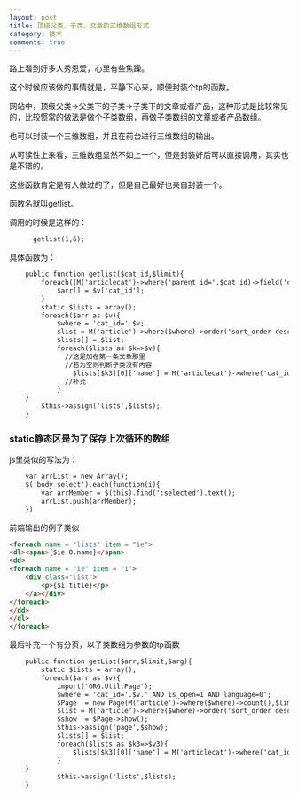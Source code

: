 ```yaml
---
layout: post
title: 顶级父类、子类、文章的三维数组形式
category: 技术
comments: true
---
```



路上看到好多人秀恩爱，心里有些焦躁。

这个时候应该做的事情就是，平静下心来，顺便封装个tp的函数。

网站中，顶级父类->父类下的子类->子类下的文章或者产品，这种形式是比较常见的，比较惯常的做法是做个子类数组，再做子类数组的文章或者产品数组。

也可以封装一个三维数组，并且在前台进行三维数组的输出。

从可读性上来看，三维数组显然不如上一个，但是封装好后可以直接调用，其实也是不错的。

这些函数肯定是有人做过的了，但是自己最好也亲自封装一个。

函数名就叫getlist。

调用的时候是这样的：

```html
      getlist(1,6);
```

具体函数为：

```html
    public function getlist($cat_id,$limit){
        foreach((M('articlecat')->where('parent_id='.$cat_id)->field('cat_id')->select()) as $v){
            $arr[] = $v['cat_id'];
        }
        static $lists = array();
        foreach($arr as $v){
            $where = 'cat_id='.$v;
            $list = M('article')->where($where)->order('sort_order desc')->limit($limit)->select();
            $lists[] = $list;
            foreach($lists as $k=>$v){
              //这是加在第一条文章那里
              //若为空则判断子类没有内容
                $lists[$k3][0]['name'] = M('articlecat')->where('cat_id='.$v3[0]['cat_id'])->getField('cat_name');
              //补充
            }
    }
        $this->assign('lists',$lists);
    }
  ```

### static静态区是为了保存上次循环的数组

js里类似的写法为：

```html
	var arrList = new Array();
	$('body select').each(function(i){
		var arrMember = $(this).find(':selected').text();
		arrList.push(arrMember);
	})
```

前端输出的例子类似
	
```html
<foreach name = "lists" item = "ie">
<dl><span>{$ie.0.name}</span>
<dd>
<foreach name = "ie" item = "i">
    <div class="list">
        <p>{$i.title}</p>
    </a></div>
</foreach>
</dd>
</dl>
</foreach>
``` 

最后补充一个有分页，以子类数组为参数的tp函数

```html
    public function getList($arr,$limit,$arg){
        static $lists = array();
        foreach($arr as $v){
            import('ORG.Util.Page');
            $where = 'cat_id='.$v.' AND is_open=1 AND language=0';
            $Page  = new Page(M('article')->where($where)->count(),$limit);
            $list = M('article')->where($where)->order('sort_order desc')->limit($Page->firstRow.','.$Page->listRows)->select();
            $show  = $Page->show();
            $this->assign('page',$show);
            $lists[] = $list;
            foreach($lists as $k3=>$v3){
                $lists[$k3][0]['name'] = M('articlecat')->where('cat_id='.$v3[0]['cat_id'])->getField('cat_name');
            }
    }
            $this->assign('lists',$lists);
    }
```
